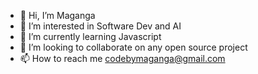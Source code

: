 - 👋 Hi, I’m Maganga
- 👀 I’m interested in Software Dev and AI
- 🌱 I’m currently learning Javascript
- 💞️ I’m looking to collaborate on any open source project
- 📫 How to reach me codebymaganga@gmail.com

<!---
CodebyMaganga/CodebyMaganga is a ✨ special ✨ repository because its `README.md` (this file) appears on your GitHub profile.
You can click the Preview link to take a look at your changes.
--->
